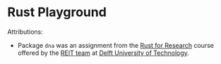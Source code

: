 # Rust Playground

Attributions:
- Package `dna` was an assignment from the [Rust for Research](https://reit.pages.ewi.tudelft.nl/course-rust-basics) course
  offered by the [REIT team](https://reit.tudelft.nl/) at [Delft University of Technology](https://www.tudelft.nl/).

